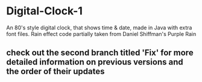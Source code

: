 # Digital-Clock-1
An 80's style digital clock, that shows time &amp; date, made in Java with extra font files. Rain effect code partially taken from Daniel Shiffman's Purple Rain 


## check out the second branch titled 'Fix' for more detailed information on previous versions and the order of their updates ##


